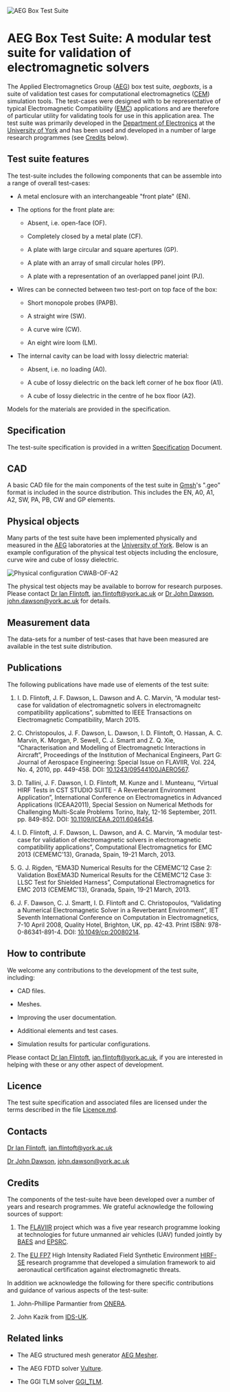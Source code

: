 ![](https://bitbucket.org/uoyaeg/aegboxts/raw/tip/CAD/overview.jpg "AEG Box Test Suite")

# AEG Box Test Suite: A modular test suite for validation of electromagnetic solvers

The Applied Electromagnetics Group ([AEG][]) box test suite, *aegboxts*,
is a suite of validation test cases for computational electromagnetics ([CEM][])
simulation tools. The test-cases were designed with to be representative of 
typical Electromagnetic Compatibility ([EMC][]) applications and are therefore 
of particular utility for validating tools for use in this application area. 
The test suite was primarily developed in the [Department of Electronics][] at the
[University of York][] and has been used and developed in a number of large 
research programmes (see [Credits](#Credits) below).

## Test suite features

The test-suite includes the following components that can be assemble into a range
of overall test-cases:

* A metal enclosure with an interchangeable "front plate" (EN).

* The options for the front plate are:

    - Absent, i.e. open-face (OF).
  
    - Completely closed by a metal plate (CF).
  
    - A plate with large circular and square apertures (GP).
  
    - A plate with an array of small circular holes (PP).
  
    - A plate with a representation of an overlapped panel joint (PJ).

* Wires can be connected between two test-port on top face of the box:

    - Short monopole probes (PAPB).

    - A straight wire (SW).
  
    - A curve wire (CW).
  
    - An eight wire loom (LM).
  
* The internal cavity can be load with lossy dielectric material:

    - Absent, i.e. no loading (A0).
  
    - A cube of lossy dielectric on the back left corner of he box floor (A1).
  
    - A cube of lossy dielectric in the centre of he box floor (A2).
  
Models for the materials are provided in the specification.

## Specification

The test-suite specification is provided in a written [Specification][] Document.

## CAD

A basic CAD file for the main components of the test suite in [Gmsh][]'s ".geo" format
is included in the source distribution. This includes the EN, A0, A1, A2, SW, PA, PB,
CW and GP elements.

## Physical objects

Many parts of the test suite have been implemented physically and measured in the [AEG][]
laboratories at the [University of York][]. Below is an example configuration of the 
physical test objects including the enclosure, curve wire and cube of lossy dielectric.

![](https://bitbucket.org/uoyaeg/aegboxts/raw/tip/Physical_Objects/Photos/CWAB-OF-A2_small.jpg "Physical configuration CWAB-OF-A2")

The physical test objects may be available to borrow for research purposes. Please contact 
[Dr Ian Flintoft], <ian.flintoft@york.ac.uk> or [Dr John Dawson], <john.dawson@york.ac.uk> for details.

## Measurement data

The data-sets for a number of test-cases that have been measured are available in the test suite 
distribution.

## Publications

The following publications have made use of elements of the test suite:

1. I. D. Flintoft, J. F. Dawson, L. Dawson and A. C. Marvin, “A modular test-case for validation of electromagnetic solvers in electromagneitc compatibility applications”, submitted to IEEE Transactions on Electromagnetic Compatibility, March 2015.

2. C. Christopoulos, J. F. Dawson, L. Dawson, I. D. Flintoft, O. Hassan, A. C. Marvin, K. Morgan, P. Sewell, C. J. Smartt and Z. Q. Xie, “Characterisation and Modelling of Electromagnetic Interactions in Aircraft”, Proceedings of the Institution of Mechanical Engineers, Part G: Journal of Aerospace Engineering: Special Issue on FLAVIIR, Vol. 224, No. 4, 2010, pp. 449-458. DOI: [10.1243/09544100JAERO567](http://dx.doi.org/10.1243/09544100JAERO567).

3. D. Tallini, J. F. Dawson, I. D. Flintoft, M. Kunze and I. Munteanu, “Virtual HIRF Tests in CST STUDIO SUITE - A Reverberant Environment Application”, International Conference on Electromagnetics in Advanced Applications (ICEAA2011), Special Session on Numerical Methods for Challenging Multi-Scale Problems Torino, Italy, 12-16 September, 2011. pp. 849-852. DOI: [10.1109/ICEAA.2011.6046454](http://dx.doi.org/10.1109/ICEAA.2011.6046454).

4. I. D. Flintoft, J. F. Dawson, L. Dawson, and A. C. Marvin, “A modular test-case for validation of electromagnetic solvers in electromagnetic compatibility applications”, Computational Electromagnetics for EMC 2013 (CEMEMC'13), Granada, Spain, 19-21 March, 2013.

5. G. J. Rigden, “EMA3D Numerical Results for the CEMEMC’12 Case 2: Validation BoxEMA3D Numerical Results for the CEMEMC’12 Case 3: LLSC Test for Shielded Harness”, Computational Electromagnetics for EMC 2013 (CEMEMC'13), Granada, Spain, 19-21 March, 2013.

6. J. F. Dawson, C. J. Smartt, I. D. Flintoft and C. Christopoulos, “Validating a Numerical Electromagnetic Solver in a Reverberant Environment”, IET Seventh International Conference on Computation in Electromagnetics, 7-10 April 2008, Quality Hotel, Brighton, UK, pp. 42-43. Print ISBN: 978-0-86341-891-4. DOI: [10.1049/cp:20080214](http://dx.doi.org/10.1049/cp:20080214).

## How to contribute

We welcome any contributions to the development of the test suite, including:

* CAD files.

* Meshes.

* Improving the user documentation.

* Additional elements and test cases.

* Simulation results for particular configurations.

Please contact [Dr Ian Flintoft], <ian.flintoft@york.ac.uk>, if you are interested in helping with
these or any other aspect of development.

## Licence

The test suite specification and associated files are licensed under the terms described in the file [Licence.md][].

## Contacts

[Dr Ian Flintoft][], <ian.flintoft@york.ac.uk>

[Dr John Dawson][], <john.dawson@york.ac.uk>

## Credits

The components of the test-suite have been developed over a number of years and research programmes. We grateful acknowledge the following sources of support:

1. The [FLAVIIR][] project which was a five year research programme looking at technologies for future 
   unmanned air vehicles (UAV) funded jointly by [BAES][] and [EPSRC][].

2. The [EU FP7][] High Intensity Radiated Field Synthetic Environment [HIRF-SE][] research programme
   that developed a simulation framework to aid aeronautical certification against electromagnetic threats.

In addition we acknowledge the following for there specific contributions and guidance of various aspects of the
test-suite:

1. John-Phillipe Parmantier from [ONERA][].

2. John Kazik from [IDS-UK][].

## Related links

* The AEG structured mesh generator [AEG Mesher](https://bitbucket.org/uoyaeg/aegmesher).

* The AEG FDTD solver [Vulture](https://bitbucket.org/uoyaeg/vulture). 

* The GGI TLM solver [GGI_TLM](https://github.com/ggiemr/GGI_TLM). 


[Dr Ian Flintoft]: http://www.elec.york.ac.uk/staff/idf1.html
[Dr John Dawson]: http://www.elec.york.ac.uk/staff/jfd1.html
[University of York]: http://www.york.ac.uk
[Department of Electronics]: http://www.elec.york.ac.uk
[AEG]: http://www.elec.york.ac.uk/research/physLayer/appliedEM.html
[FLAVIIR]: http://www.flaviir.com
[HIRF-SE]: http://ec.europa.eu/research/transport/projects/items/hirf_se_en.htm
[ONERA]: http://www.onera.fr/en
[IDS-UK]: https://www.idscorporation.com/uk
[EPSRC]: http://www.epsrc.ac.uk
[BAES]: http://www.baesystems.com
[EU FP7]: http://cordis.europa.eu/fp7/home_en.html

[CEM]: http://en.wikipedia.org/wiki/Computational_electromagnetics
[EMC]: http://en.wikipedia.org/wiki/Electromagnetic_compatibility
[Gmsh]: http://geuz.org/gmsh
[Mercurial]: http://mercurial.selenic.com

[Licence.md]: https://bitbucket.org/uoyaeg/aegboxts/src/tip/Licence.md
[Specification]: https://bitbucket.org/uoyaeg/aegboxts/src/tip/Specification/Specification_v1.doc

